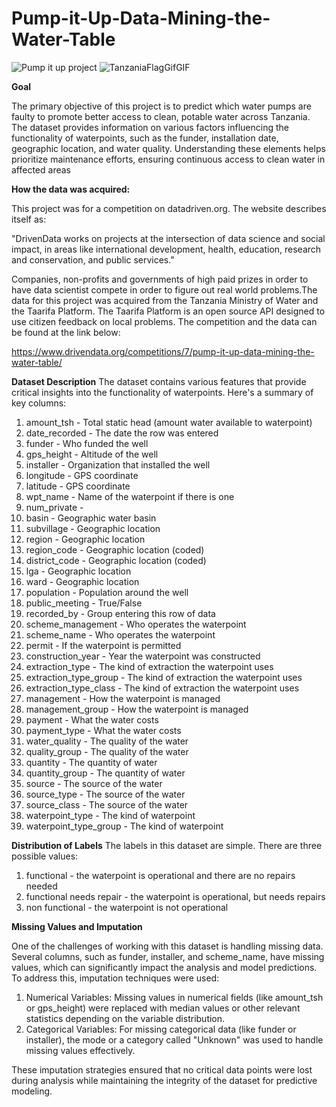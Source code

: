 # Pump-it-Up-Data-Mining-the-Water-Table
![Pump it up project](https://github.com/user-attachments/assets/57405ad6-5b2a-4509-9dcb-6d851744aabe) 
![TanzaniaFlagGifGIF](https://github.com/user-attachments/assets/003d570e-11fd-4dd2-9978-b9731f2741b2)                                    

**Goal**

The primary objective of this project is to predict which water pumps are faulty to promote better access to clean, potable water across Tanzania. The dataset provides information on various factors influencing the functionality of waterpoints, such as the funder, installation date, geographic location, and water quality. Understanding these elements helps prioritize maintenance efforts, ensuring continuous access to clean water in affected areas

**How the data was acquired:**

This project was for a competition on datadriven.org. The website describes itself as:

"DrivenData works on projects at the intersection of data science and social impact, in areas like international development, health, education, research and conservation, and public services."

Companies, non-profits and governments of high paid prizes in order to have data scientist compete in order to figure out real world problems.The data for this project was acquired from the Tanzania Ministry of Water and the Taarifa Platform. The Taarifa Platform is an open source API designed to use citizen feedback on local problems. The competition and the data can be found at the link below:

https://www.drivendata.org/competitions/7/pump-it-up-data-mining-the-water-table/

**Dataset Description**
The dataset contains various features that provide critical insights into the functionality of waterpoints. Here's a summary of key columns:
1) amount_tsh - Total static head (amount water available to waterpoint)
2) date_recorded - The date the row was entered
3) funder - Who funded the well
4) gps_height - Altitude of the well
5) installer - Organization that installed the well
6) longitude - GPS coordinate
7) latitude - GPS coordinate
8) wpt_name - Name of the waterpoint if there is one
9) num_private -
10) basin - Geographic water basin
11) subvillage - Geographic location
12) region - Geographic location
13) region_code - Geographic location (coded)
14) district_code - Geographic location (coded)
15) lga - Geographic location
16) ward - Geographic location
17) population - Population around the well
18) public_meeting - True/False
19) recorded_by - Group entering this row of data
20) scheme_management - Who operates the waterpoint
21) scheme_name - Who operates the waterpoint
22) permit - If the waterpoint is permitted
23) construction_year - Year the waterpoint was constructed
24) extraction_type - The kind of extraction the waterpoint uses
25) extraction_type_group - The kind of extraction the waterpoint uses
26) extraction_type_class - The kind of extraction the waterpoint uses
27) management - How the waterpoint is managed
28) management_group - How the waterpoint is managed
29) payment - What the water costs
30) payment_type - What the water costs
31) water_quality - The quality of the water
32) quality_group - The quality of the water
33) quantity - The quantity of water
35) quantity_group - The quantity of water
36) source - The source of the water
37) source_type - The source of the water
38) source_class - The source of the water
39) waterpoint_type - The kind of waterpoint
40) waterpoint_type_group - The kind of waterpoint

**Distribution of Labels**
The labels in this dataset are simple. There are three possible values:
1) functional - the waterpoint is operational and there are no repairs needed
2) functional needs repair - the waterpoint is operational, but needs repairs
3) non functional - the waterpoint is not operational

**Missing Values and Imputation**

One of the challenges of working with this dataset is handling missing data. Several columns, such as funder, installer, and scheme_name, have missing values, which can significantly impact the analysis and model predictions. To address this, imputation techniques were used:

1) Numerical Variables: Missing values in numerical fields (like amount_tsh or gps_height) were replaced with median values or other 
   relevant statistics depending on the variable distribution.
2) Categorical Variables: For missing categorical data (like funder or installer), the mode or a category called "Unknown" was used to 
   handle missing values effectively.

These imputation strategies ensured that no critical data points were lost during analysis while maintaining the integrity of the dataset for predictive modeling.
   
